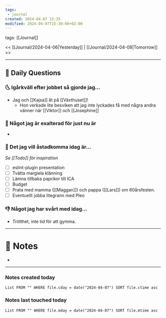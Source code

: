 ```yaml
---
tags:
 - journal
created: 2024-04-07 15:25
modified: 2024-04-07T15:30:08+02:00
---
```

tags: [[Journal]] 

<< [[Journal/2024-04-06|Yesterday]] | [[Journal/2024-04-08|Tomorrow]] >>

---
## 📅 Daily Questions
### 🌜 Igårkväll efter jobbet så gjorde jag...
- Jag och [[Kajsa]] åt på [[Växthuset]]!
	- Hon verkade lite besviken att jag inte lyckades få med några andra vänner när [[Viktor]] och [[Josephine]]
 
### 🙌 Något jag är exalterad för just nu är
- 

### 🚀 Det jag vill åstadkomma idag är...
_Se [[Todo]] för inspiration_
- [ ] eslint-plugin presentation
- [ ] Tvätta margiela klänning
- [ ] Lämna tillbaka paprikor till ICA
- [ ] Budget
- [ ] Prata med mamma ([[Maggan]]) och pappa ([[Lars]]) om 60årsfesten.
- [ ] Eventuellt jobba litegrann med Pleo

### 👎 Något jag har svårt med idag...
- Trötthet, inte tid för att gymma.

---
# 📝 Notes
- 
---
### Notes created today
```dataview
List FROM "" WHERE file.cday = date("2024-04-07") SORT file.ctime asc
```
### Notes last touched today
```dataview
List FROM "" WHERE file.mday = date("2024-04-07") SORT file.mtime asc
```
